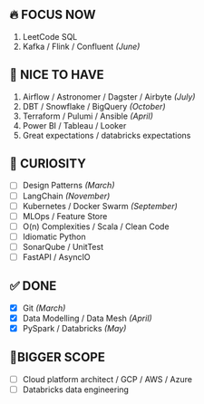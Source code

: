## 🔥 FOCUS NOW
1. LeetCode SQL  
2. Kafka / Flink / Confluent *(June)*

## 🌟 NICE TO HAVE
1. Airflow / Astronomer / Dagster / Airbyte *(July)*  
2. DBT / Snowflake / BigQuery *(October)*  
3. Terraform / Pulumi / Ansible *(April)*  
4. Power BI / Tableau / Looker
5. Great expectations / databricks expectations

## 🧠 CURIOSITY
- [ ] Design Patterns *(March)*  
- [ ] LangChain *(November)*  
- [ ] Kubernetes / Docker Swarm *(September)*  
- [ ] MLOps / Feature Store  
- [ ] O(n) Complexities / Scala / Clean Code  
- [ ] Idiomatic Python  
- [ ] SonarQube / UnitTest  
- [ ] FastAPI / AsyncIO

## ✅ DONE
- [x] Git *(March)*     
- [x] Data Modelling / Data Mesh *(April)*
- [x] PySpark / Databricks *(May)*

## 📌BIGGER SCOPE 
- [ ] Cloud platform architect /  GCP / AWS / Azure  
- [ ] Databricks data engineering
